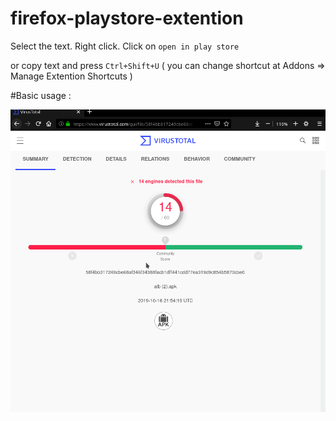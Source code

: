 # firefox-playstore-extention

Select the text. Right click. Click on `open in play store`

or copy text and press `Ctrl+Shift+U` ( you can change shortcut at Addons => Manage Extention Shortcuts ) 

#Basic usage :

![rc.gif](rc.gif)


